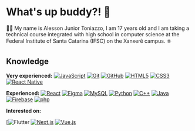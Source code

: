 # What's up buddy?! :raised_hands:

:man_technologist: My name is Alesson Junior Toniazzo, I am 17 years old and I am taking a technical course integrated with high school in computer science at the Federal Institute of Santa Catarina (IFSC) on the Xanxerê campus. :biohazard:

## Knowledge

**Very experienced:**
[![JavaScript](https://img.shields.io/badge/-JavaScript-black?style=flat-square&logo=javascript&link=https://github.com/maremaFnx/)](https://github.com/maremaFnx/)
[![Git](https://img.shields.io/badge/-Git-black?style=flat-square&logo=git&link=https://github.com/maremaFnx/)](https://github.com/maremaFnx/)
[![GitHub](https://img.shields.io/badge/-GitHub-181717?style=flat-square&logo=github&link=https://github.com/maremaFnx/)](https://github.com/maremaFnx/)
[![HTML5](https://img.shields.io/badge/-HTML5-E34F26?style=flat-square&logo=html5&logoColor=white&link=https://github.com/maremaFnx/)](https://github.com/maremaFnx/)
[![CSS3](https://img.shields.io/badge/-CSS3-1572B6?style=flat-square&logo=css3&link=https://github.com/maremaFnx/)](https://github.com/maremaFnx/)
[![React Native](https://img.shields.io/badge/-ReactNative-black?style=flat-square&logo=react&link=https://github.com/maremaFnx/)](https://github.com/maremaFnx/)




**Experienced:**
[![React](https://img.shields.io/badge/-React-black?style=flat-square&logo=react&link=https://github.com/maremaFnx/)](https://github.com/maremaFnx/)
[![Figma](https://img.shields.io/badge/-Figma-ffbaba?style=flat-square&logo=figma&link=https://github.com/maremaFnx/)](https://github.com/maremaFnx/)
[![MySQL](https://img.shields.io/badge/-MySQL-fff?style=flat-square&logo=mysql&link=https://github.com/maremaFnx/)](https://github.com/maremaFnx/)
[![Python](https://img.shields.io/badge/-Python-f6d145?style=flat-square&logo=Python&link=https://github.com/maremaFnx/)](https://github.com/maremaFnx/)
[![C++](https://img.shields.io/badge/-C++-00599C?style=flat-square&logo=cpp&link=https://github.com/maremaFnx/)](https://github.com/maremaFnx/)
[![Java](https://img.shields.io/badge/Java-%23ED8B00.svg?&style=flat-square&logo=Java&link=https://github.com/maremaFnx/)](https://github.com/maremaFnx/)
[![Firebase](https://img.shields.io/badge/-Firebase-039be6?style=flat-square&logo=firebase&link=https://github.com/maremaFnx/)](https://github.com/maremaFnx/)
[![php](https://img.shields.io/badge/-php-fff?style=flat-square&logo=php&link=https://github.com/maremaFnx/)](https://github.com/maremaFnx/)


**Interested on:**

[![Flutter](https://img.shields.io/badge/Flutter%20-%2302569B.svg?&style=flat-square&logo=Flutter&link=https://github.com/maremaFnx/)
[![Next.js](https://img.shields.io/badge/-Next.js-fff?style=flat-square&link=https://github.com/maremaFnx/)](https://github.com/maremaFnx/)
[![Vue.js](https://img.shields.io/badge/-Vue.js-00FF7F?style=flat-square&link=https://github.com/maremaFnx/)](https://github.com/maremaFnx/)
